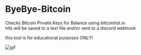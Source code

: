 # ByeBye-Bitcoin
Checks Bitcoin Private Keys for Balance using bitcoinlist.io <br>
hits will be saved to a text file and/or sent to a discord webhook


this tool is for educational purposes ONLY!

![gif](https://i.imgur.com/0Pnw7Uw.gif)
